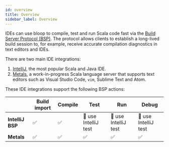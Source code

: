 ```yaml
---
id: overview
title: Overview
sidebar_label: Overview
---
```


IDEs can use bloop to compile, test and run Scala code fast via the [Build Server Protocol
(BSP)](https://github.com/scalacenter/bsp). The protocol allows clients to establish a long-lived
build session to, for example, receive accurate compilation diagnostics in text editors and IDEs.

There are two main IDE integrations:

1. [IntelliJ](ides/intellij.md), the most popular Scala and Java IDE.
1. [Metals](ides/metals.md), a work-in-progress Scala language server that
supports text editors such as Visual Studio Code, `vim`, Sublime Text and Atom.

These IDE integrations support the following BSP actions:

|                              | Build import | Compile        | Test                  | Run                  | Debug                 |
| ---------------------------- | ------------ | -------------- | --------------------- | -------------------- | --------------------- |
| **IntelliJ BSP**             | ✅           | ✅             | 🚧 use IntelliJ test | 🚧 use IntelliJ test | 🚧 use IntelliJ test |
| **Metals**                   | ✅           | ✅             | ✅                   | ✅                   | ✅                   |
